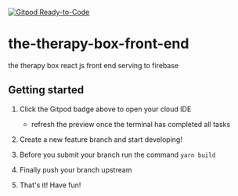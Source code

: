 [![Gitpod Ready-to-Code](https://img.shields.io/badge/Gitpod-Ready--to--Code-blue?logo=gitpod)](https://gitpod.io/#https://github.com/thetherapybox/the-therapy-box-front-end) 

# the-therapy-box-front-end
the therapy box react js front end serving to firebase


## Getting started

1. Click the Gitpod badge above to open your cloud IDE

    -   refresh the preview once the terminal has completed all tasks

2. Create a new feature branch and start developing!

3. Before you submit your branch run the command ```yarn build```

4. Finally push your branch upstream

2. That's it! Have fun!
